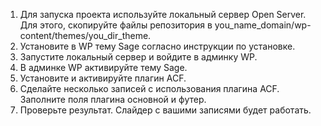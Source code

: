 1. Для запуска проекта используйте локальный сервер Open Server. Для этого, скопируйте файлы репозитория в you_name_domain/wp-content/themes/you_dir_theme.
2. Установите в WP тему Sage согласно инструкции по установке.
3. Запустите локальный сервер и войдите в админку WP.
4. В админке WP активируйте тему Sage.
5. Установите и активируйте плагин ACF.
6. Сделайте несколько записей с использования плагина ACF. Заполните поля плагина основной и футер.
7. Проверьте результат. Слайдер с вашими записями будет работать.
